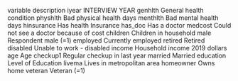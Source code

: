 variable          description
iyear             INTERVIEW YEAR
genhlth           General health condition
physhlth          Bad physical health days
menthlth          Bad mental health days
hinsurance        Has health Insurance
has_doc           Has a doctor
medcost           Could not see a doctor because of cost
children          Children in household
male              Respondent male (=1)
employed          Currently employed
retired           Retired
disabled          Unable to work - disabled
income            Household income 2019 dollars
age               Age
checkup1          Regular checkup in last year
married           Married
education         Level of Education
livema            Lives in metropolitan area
homeowner         Owns home
veteran           Veteran (=1)
